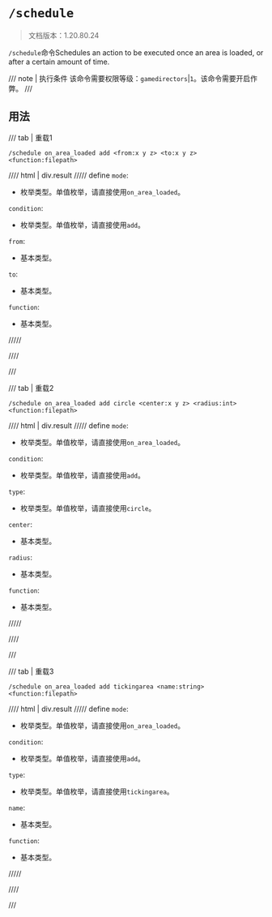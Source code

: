# `/schedule`

> 文档版本：1.20.80.24

`/schedule`命令Schedules an action to be executed once an area is loaded, or after a certain amount of time.

/// note | 执行条件
该命令需要权限等级：`gamedirectors`|`1`。该命令需要开启作弊。
///

## 用法

/// tab | 重载1
```mcfunction
/schedule on_area_loaded add <from:x y z> <to:x y z> <function:filepath>
```

//// html | div.result
///// define
`mode`: <!-- md:samp ScheduleActionOnAreaLoaded -->

- 枚举类型。单值枚举，请直接使用`on_area_loaded`。

`condition`: <!-- md:samp RequestAction -->

- 枚举类型。单值枚举，请直接使用`add`。

`from`: <!-- md:samp x y z -->

- 基本类型。

`to`: <!-- md:samp x y z -->

- 基本类型。

`function`: <!-- md:samp filepath -->

- 基本类型。


/////

////

///

/// tab | 重载2
```mcfunction
/schedule on_area_loaded add circle <center:x y z> <radius:int> <function:filepath>
```

//// html | div.result
///// define
`mode`: <!-- md:samp ScheduleActionOnAreaLoaded -->

- 枚举类型。单值枚举，请直接使用`on_area_loaded`。

`condition`: <!-- md:samp RequestAction -->

- 枚举类型。单值枚举，请直接使用`add`。

`type`: <!-- md:samp CircleArea -->

- 枚举类型。单值枚举，请直接使用`circle`。

`center`: <!-- md:samp x y z -->

- 基本类型。

`radius`: <!-- md:samp int -->

- 基本类型。

`function`: <!-- md:samp filepath -->

- 基本类型。


/////

////

///

/// tab | 重载3
```mcfunction
/schedule on_area_loaded add tickingarea <name:string> <function:filepath>
```

//// html | div.result
///// define
`mode`: <!-- md:samp ScheduleActionOnAreaLoaded -->

- 枚举类型。单值枚举，请直接使用`on_area_loaded`。

`condition`: <!-- md:samp RequestAction -->

- 枚举类型。单值枚举，请直接使用`add`。

`type`: <!-- md:samp TickingArea -->

- 枚举类型。单值枚举，请直接使用`tickingarea`。

`name`: <!-- md:samp string -->

- 基本类型。

`function`: <!-- md:samp filepath -->

- 基本类型。


/////

////

///
